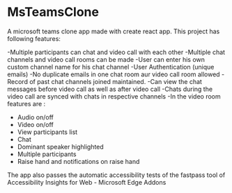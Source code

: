 # MsTeamsClone

A microsoft teams clone app made with create react app. This project has following features:

-Multiple participants can chat and video call with each other
-Multiple chat channels and video call rooms can be made
-User can enter his own custom channel name for his chat channel
-User Authentication (unique emails)
-No duplicate emails in one chat room aur video call room allowed
-Record of past chat channels joined maintained.
-Can view the chat messages before video call as well as after video call
-Chats during the video call are synced with chats in respective channels
-In the video room features are : 
  - Audio on/off 
  - Video on/off 
  - View participants list 
  - Chat 
  - Dominant speaker highlighted 
  - Multiple participants 
  - Raise hand and notifications on raise hand

The app also passes the automatic accessibility tests of the fastpass tool of Accessibility Insights for Web - Microsoft Edge Addons

